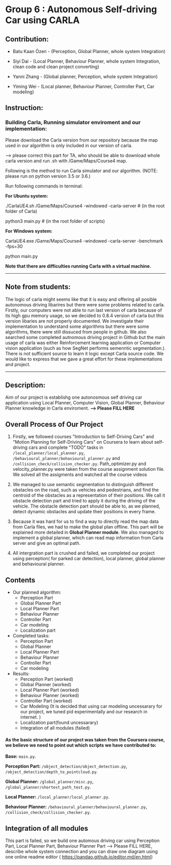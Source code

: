 # Group 6 : Autonomous Self-driving Car using CARLA

## Contribution:
- Batu Kaan Özen - (Perception, Global Planner, whole system Integration) 

- Siyi Dai       - (Local Planner, Behaviour Planner, whole system Integration, clean code and clean project converting)

- Yanni Zhang    - (Global planner, Perception, whole system Integration)

- Yiming Wei      - (Local planner, Behaviour Planner, Controller Part, Car modeling)

## Instruction:

### Building Carla, Running simulator enviroment and our implementation:
Please download the Carla version from our repository because the map used in our algorithm is only included in our version of carla.

--> please correct this part for TA, who should be able to download whole carla version and run .sh with /Game/Maps/Course4  map.


Following is the method to run Carla simulator and our algorithm. (NOTE: please run on python version 3.5 or 3.6.)

Run following commands in terminal: 

**For Ubuntu system:**

./CarlaUE4.sh  /Game/Maps/Course4 -windowed -carla-server    # (in the root folder of Carla)

python3 main.py     # (in the root folder of scripts)

**For Windows system:**

CarlaUE4.exe /Game/Maps/Course4 -windowed -carla-server -benchmark -fps=30

python main.py 

**Note that there are difficulties running Carla with a virtual machine.**

****


## Note from students:

The  logic of carla might seems like that it is easy and offering all posible autonomous driving libarires but there were some problems related to carla.
Firstly, our computers were not able to run last version of carla because of its high gpu memory usage, so we decided to 0.8.4 version of carla but this version libaries are not properly documented. We investigate their implementation to understand some algorithms but there were some algorithms, there were still dissuced from  people in github. We also searched some completed autnomous driving project in Github but the main usage of carla was either Reinforcement learning application or Computer vision application (such as how SegNet performs semenntic segmentation.). There is not sufficient source to learn it logic except Carla source code. We would like to express that we gave a great effort for these implementations and project. 

****
## Description:

Aim of our project is establishg one autonosmous self driving car application using Local Planner, Computer Vision, Global Planner, Behaviour Planner knowledge in Carla enviroment.
**--> Please FILL HERE** 

## Overall Process of Our Project

1. Firstly, we followed courses "Introduction to Self-Driving Cars" and "Motion Planning for Self-Driving Cars" on Coursera to learn about self-driving cars and complete "TODO" tasks in `/local_planner/local_planner.py`, `/behavioural_planner/behavioural_planner.py` and `/collision_check/collision_checker.py`. 
Path_optimizer.py and velocity_planner.py were taken from the course assignment solution file. We solved all the assigments and watched all the course videos 

2. We managed to use semantic segmentation to distinguish different obstacles on the road, such as vehicles and pedestrians, and find the centroid of the obstacles as a representation of their positions. We call it obstacle detection part and tried to apply it during the driving of the vehicle. The obstacle detection part should be able to, as we planned, detect dynamic obstacles and update their positions in every frame. 

3. Because it was hard for us to find a way to directly read the map data from Carla files, we had to make the global plan offline. This part will be explained more detailed in **Global Planner module**. 
We also managed to implement a global planner, which can read map information from Carla server and give an optimal path. 

4. All intergration part is crushed and failed, we completed our project using perception( for parked car detection), local planner, global planner and behavioural planner.





## Contents
- Our planned algorithm:
    - Perception Part
    - Global Planner Part
    - Local Planner Part
    - Behaviour Planner
    - Controller Part
    - Car modeling
    - Localization part
- Completed tasks:
    - Perception Part
    - Global Planner
    - Local Planner Part
    - Behaviour Planner
    - Controller Part
    - Car modeling
- Results:
    - Perception Part (worked)
    - Global Planner (worked)
    - Local Planner Part (worked)
    - Behaviour Planner (worked)
    - Controlller Part (worked)
    - Car Modeling (It is decided that using car modeling uncessarary for our project, we tuned pid experimentally and our research in internet. )
    - Localization part(found uncessarary)
    - Integration of all modules (failed)

#### As the basic structure of our project was taken from the Coursera course, we believe we need to point out which scripts we have contributed to: 

**Base:** `main.py`. 

**Perception Part:** `/object_detection/object_detection.py`, `/object_detection/depth_to_pointcloud.py`. 

**Global Planner:** `/global_planner/misc.py`, `/global_planner/shortest_path_test.py`. 

**Local Planner:** `/local_planner/local_planner.py`. 

**Behaviour Planner:** `/behavioural_planner/behavioural_planner.py`, `/collision_check/collision_checker.py`. 


## Integration of all modules

This part is failed, so we build one automous driving car using Perception Part, Local Planner Part, Behaviour Planner Part
--> Please FILL HERE, describe whole system connection and you can draw one diagram using one online readme editor ( https://pandao.github.io/editor.md/en.html)









